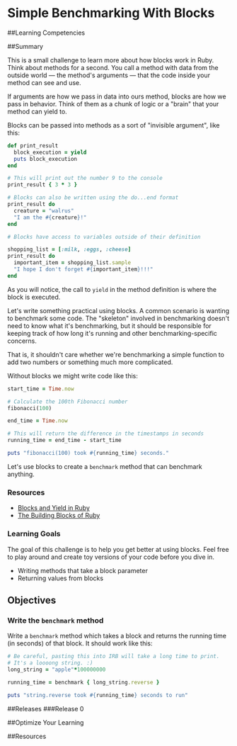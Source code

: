 # Simple Benchmarking With Blocks 
 
##Learning Competencies 

##Summary 

 This is a small challenge to learn more about how blocks work in Ruby.  Think about methods for a second.  You call a method with data from the outside world &mdash; the method's arguments &mdash; that the code inside your method can see and use.

If arguments are how we pass in data into ours method, blocks are how we pass in behavior.  Think of them as a chunk of logic or a "brain" that your method can yield to.

Blocks can be passed into methods as a sort of "invisible argument", like this:

```ruby
def print_result
  block_execution = yield
  puts block_execution
end

# This will print out the number 9 to the console
print_result { 3 * 3 }

# Blocks can also be written using the do...end format
print_result do
  creature = "walrus"
  "I am the #{creature}!"
end

# Blocks have access to variables outside of their definition

shopping_list = [:milk, :eggs, :cheese]
print_result do
  important_item = shopping_list.sample
  "I hope I don't forget #{important_item}!!!"
end
```

As you will notice, the call to `yield` in the method definition is where the block is executed.

Let's write something practical using blocks.  A common scenario is wanting to benchmark some code.  The "skeleton" involved in benchmarking doesn't need to know what it's benchmarking, but it should be responsible for keeping track of how long it's running and other benchmarking-specific concerns.

That is, it shouldn't care whether we're benchmarking a simple function to add two numbers or something much more complicated.

Without blocks we might write code like this:

```ruby
start_time = Time.now

# Calculate the 100th Fibonacci number
fibonacci(100)

end_time = Time.now

# This will return the difference in the timestamps in seconds
running_time = end_time - start_time

puts "fibonacci(100) took #{running_time} seconds."
```

Let's use blocks to create a `benchmark` method that can benchmark anything.

### Resources

* [Blocks and Yield in Ruby](http://stackoverflow.com/questions/3066703/blocks-and-yields-in-ruby)
* [The Building Blocks of Ruby](http://yehudakatz.com/2010/02/07/the-building-blocks-of-ruby/)

### Learning Goals

The goal of this challenge is to help you get better at using blocks.  Feel free to play around and create toy versions of your code before you dive in.

- Writing methods that take a block parameter
- Returning values from blocks

## Objectives

### Write the `benchmark` method

Write a `benchmark` method which takes a block and returns the running time (in seconds) of that block.  It should work like this:

```ruby
# Be careful, pasting this into IRB will take a long time to print.
# It's a loooong string. :)
long_string = "apple"*100000000

running_time = benchmark { long_string.reverse }

puts "string.reverse took #{running_time} seconds to run"
``` 

##Releases
###Release 0 

##Optimize Your Learning 

##Resources